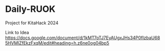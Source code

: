 # Daily-RUOK
Project for KitaHack 2024

Link to Idea
https://docs.google.com/document/d/1kMT7oTJ7EyAUgxJHs34P0fIzbaU685HVMlZfEkzFxqM/edit#heading=h.z6ne0og04bp5

